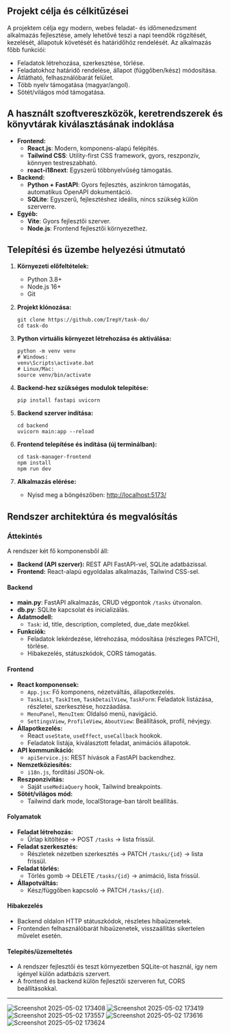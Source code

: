 ## Projekt célja és célkitűzései

A projektem célja egy modern, webes feladat- és időmenedzsment alkalmazás fejlesztése, amely lehetővé teszi a napi teendők rögzítését, kezelését, állapotuk követését és határidőhöz rendelését. Az alkalmazás főbb funkciói:
- Feladatok létrehozása, szerkesztése, törlése.
- Feladatokhoz határidő rendelése, állapot (függőben/kész) módosítása.
- Átlátható, felhasználóbarát felület.
- Több nyelv támogatása (magyar/angol).
- Sötét/világos mód támogatása.

## A használt szoftvereszközök, keretrendszerek és könyvtárak kiválasztásának indoklása

- **Frontend:**  
  - **React.js**: Modern, komponens-alapú felépítés.
  - **Tailwind CSS**: Utility-first CSS framework, gyors, reszponzív, könnyen testreszabható.
  - **react-i18next**: Egyszerű többnyelvűség támogatás.
- **Backend:**  
  - **Python + FastAPI**: Gyors fejlesztés, aszinkron támogatás, automatikus OpenAPI dokumentáció.
  - **SQLite**: Egyszerű, fejlesztéshez ideális, nincs szükség külön szerverre.
- **Egyéb:**  
  - **Vite**: Gyors fejlesztői szerver.
  - **Node.js**: Frontend fejlesztői környezethez.

## Telepítési és üzembe helyezési útmutató

1. **Környezeti előfeltételek:**  
   - Python 3.8+  
   - Node.js 16+  
   - Git

2. **Projekt klónozása:**  
   ```
   git clone https://github.com/IrepY/task-do/
   cd task-do
   ```

3. **Python virtuális környezet létrehozása és aktiválása:**  
   ```
   python -m venv venv
   # Windows:
   venv\Scripts\activate.bat
   # Linux/Mac:
   source venv/bin/activate
   ```

4. **Backend-hez szükséges modulok telepítése:**  
   ```
   pip install fastapi uvicorn
   ```

5. **Backend szerver indítása:**  
   ```
   cd backend
   uvicorn main:app --reload
   ```

6. **Frontend telepítése és indítása (új terminálban):**  
   ```
   cd task-manager-frontend
   npm install
   npm run dev
   ```

7. **Alkalmazás elérése:**  
   - Nyisd meg a böngészőben: [http://localhost:5173/](http://localhost:5173/)

## Rendszer architektúra és megvalósítás

### Áttekintés

A rendszer két fő komponensből áll:
- **Backend (API szerver):** REST API FastAPI-vel, SQLite adatbázissal.
- **Frontend:** React-alapú egyoldalas alkalmazás, Tailwind CSS-sel.

#### Backend

- **main.py**: FastAPI alkalmazás, CRUD végpontok `/tasks` útvonalon.
- **db.py**: SQLite kapcsolat és inicializálás.
- **Adatmodell:**  
  - `Task`: id, title, description, completed, due_date mezőkkel.
- **Funkciók:**  
  - Feladatok lekérdezése, létrehozása, módosítása (részleges PATCH), törlése.
  - Hibakezelés, státuszkódok, CORS támogatás.

#### Frontend

- **React komponensek:**  
  - `App.jsx`: Fő komponens, nézetváltás, állapotkezelés.
  - `TaskList`, `TaskItem`, `TaskDetailView`, `TaskForm`: Feladatok listázása, részletei, szerkesztése, hozzáadása.
  - `MenuPanel`, `MenuItem`: Oldalsó menü, navigáció.
  - `SettingsView`, `ProfileView`, `AboutView`: Beállítások, profil, névjegy.
- **Állapotkezelés:**  
  - React `useState`, `useEffect`, `useCallback` hookok.
  - Feladatok listája, kiválasztott feladat, animációs állapotok.
- **API kommunikáció:**  
  - `apiService.js`: REST hívások a FastAPI backendhez.
- **Nemzetköziesítés:**  
  - `i18n.js`, fordítási JSON-ok.
- **Reszponzivitás:**  
  - Saját `useMediaQuery` hook, Tailwind breakpoints.
- **Sötét/világos mód:**  
  - Tailwind dark mode, localStorage-ban tárolt beállítás.

#### Folyamatok

- **Feladat létrehozás:**  
  - Űrlap kitöltése → POST `/tasks` → lista frissül.
- **Feladat szerkesztés:**  
  - Részletek nézetben szerkesztés → PATCH `/tasks/{id}` → lista frissül.
- **Feladat törlés:**  
  - Törlés gomb → DELETE `/tasks/{id}` → animáció, lista frissül.
- **Állapotváltás:**  
  - Kész/függőben kapcsoló → PATCH `/tasks/{id}`.

#### Hibakezelés

- Backend oldalon HTTP státuszkódok, részletes hibaüzenetek.
- Frontenden felhasználóbarát hibaüzenetek, visszaállítás sikertelen művelet esetén.

#### Telepítés/üzemeltetés

- A rendszer fejlesztői és teszt környezetben SQLite-ot használ, így nem igényel külön adatbázis szervert.
- A frontend és backend külön fejlesztői szerveren fut, CORS beállításokkal.

---

![Screenshot 2025-05-02 173408](https://github.com/user-attachments/assets/588f4e40-a137-432c-a9d8-5d6c2f080d91)
![Screenshot 2025-05-02 173419](https://github.com/user-attachments/assets/97d6bf1f-5aa1-4f8e-9d83-aa3fa7022df0)
![Screenshot 2025-05-02 173557](https://github.com/user-attachments/assets/51427263-e589-41eb-8965-b73eaa22097c)
![Screenshot 2025-05-02 173616](https://github.com/user-attachments/assets/403cad29-6815-4f99-918f-c6ce9104b1ac)
![Screenshot 2025-05-02 173624](https://github.com/user-attachments/assets/4ebc3374-6cd6-4ffa-8aed-bc6c64161431)